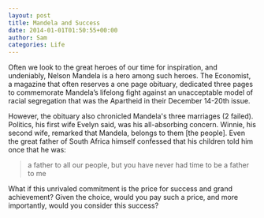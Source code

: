 ```yaml
---
layout: post
title: Mandela and Success
date: 2014-01-01T01:50:55+00:00
author: Sam
categories: Life
---
```

Often we look to the great heroes of our time for inspiration, and undeniably, Nelson Mandela is a hero among such heroes. The Economist, a magazine that often reserves a one page obituary, dedicated three pages to commemorate Mandela&#8217;s lifelong fight against an unacceptable model of racial segregation that was the Apartheid in their December 14-20th issue.

However, the obituary also chronicled Mandela's three marriages (2 failed).  Politics, his first wife Evelyn said, was his  all-absorbing concern. Winnie, his second wife, remarked that Mandela, belongs to them [the people]. Even the great father of South Africa himself confessed that his children told him once that he was:

> a father to all our people, but you have never had time to be a father to me

What if this unrivaled commitment is the price for success and grand achievement? Given the choice, would you pay such a price, and more importantly, would you consider this success?